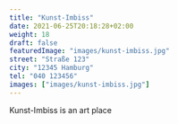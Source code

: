 ```yaml
---
title: "Kunst-Imbiss"
date: 2021-06-25T20:18:28+02:00
weight: 18
draft: false
featuredImage: "images/kunst-imbiss.jpg"
street: "Straße 123"
city: "12345 Hamburg"
tel: "040 123456"
images: ["images/kunst-imbiss.jpg"]
---
```


Kunst-Imbiss is an art place
